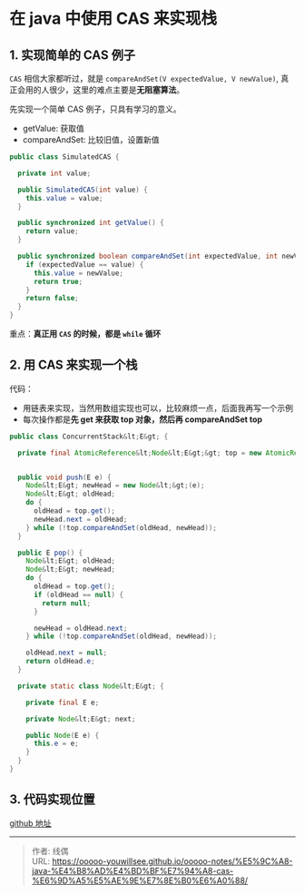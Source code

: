 # 在 java 中使用 CAS 来实现栈


## 1. 实现简单的 CAS 例子

`CAS` 相信大家都听过，就是 `compareAndSet(V expectedValue, V newValue)`, 真正会用的人很少，这里的难点主要是**无阻塞算法**。

先实现一个简单 CAS 例子，只具有学习的意义。

* getValue: 获取值
* compareAndSet: 比较旧值，设置新值

```java
public class SimulatedCAS {

  private int value;

  public SimulatedCAS(int value) {
    this.value = value;
  }

  public synchronized int getValue() {
    return value;
  }

  public synchronized boolean compareAndSet(int expectedValue, int newValue) {
    if (expectedValue == value) {
      this.value = newValue;
      return true;
    }
    return false;
  }
}
```

重点：**真正用 `CAS` 的时候，都是 `while` 循环**


## 2. 用 CAS 来实现一个栈


代码：

* 用链表来实现，当然用数组实现也可以，比较麻烦一点，后面我再写一个示例
* 每次操作都是**先 get 来获取 top 对象，然后再 compareAndSet top**

```java
public class ConcurrentStack&lt;E&gt; {

  private final AtomicReference&lt;Node&lt;E&gt;&gt; top = new AtomicReference&lt;&gt;();


  public void push(E e) {
    Node&lt;E&gt; newHead = new Node&lt;&gt;(e);
    Node&lt;E&gt; oldHead;
    do {
      oldHead = top.get();
      newHead.next = oldHead;
    } while (!top.compareAndSet(oldHead, newHead));
  }

  public E pop() {
    Node&lt;E&gt; oldHead;
    Node&lt;E&gt; newHead;
    do {
      oldHead = top.get();
      if (oldHead == null) {
        return null;
      }

      newHead = oldHead.next;
    } while (!top.compareAndSet(oldHead, newHead));

    oldHead.next = null;
    return oldHead.e;
  }

  private static class Node&lt;E&gt; {

    private final E e;

    private Node&lt;E&gt; next;

    public Node(E e) {
      this.e = e;
    }
  }
}

```

## 3. 代码实现位置

[github 地址](https://github.com/ooooo-youwillsee/java-framework-guide/blob/main/demo-java-concurrent)


---

> 作者: 线偶  
> URL: https://ooooo-youwillsee.github.io/ooooo-notes/%E5%9C%A8-java-%E4%B8%AD%E4%BD%BF%E7%94%A8-cas-%E6%9D%A5%E5%AE%9E%E7%8E%B0%E6%A0%88/  

